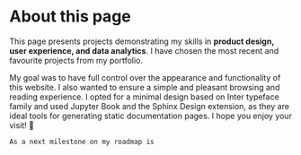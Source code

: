 # About this page
This page presents projects demonstrating my skills in **product design, user experience, and data analytics**. I have chosen the most recent and favourite projects from my portfolio.

My goal was to have full control over the appearance and functionality of this website. I also wanted to ensure a simple and pleasant browsing and reading experience. I opted for a minimal design based on Inter typeface family and used Jupyter Book and the Sphinx Design extension, as they are ideal tools for generating static documentation pages. I hope you enjoy your visit! 👀

```{admonition} Update - September 2023
As a next milestone on my roadmap is 
```

